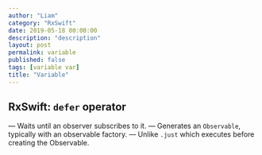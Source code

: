```yaml
---
author: "Liam"
category: "RxSwift"
date: 2019-05-18 00:00:00
description: "description"
layout: post
permalink: variable
published: false
tags: [variable var]
title: "Variable"
---
```


## RxSwift: `defer` operator

— Waits until an observer subscribes to it.
— Generates an `Observable`, typically with an observable factory.
— Unlike `.just` which executes before creating the Observable.

